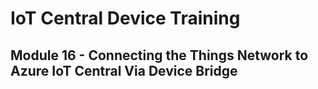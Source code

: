 # IoT Central Device Training
## Module 16 - Connecting the Things Network to Azure IoT Central Via Device Bridge
